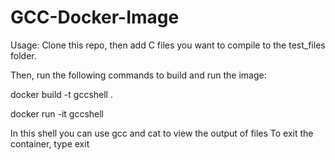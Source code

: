 # GCC-Docker-Image

Usage: Clone this repo, then add C files you want to compile to the test_files folder. 

Then, run the following commands to build and run the image:

docker build -t gccshell .

docker run -it gccshell

In this shell you can use gcc and cat to view the output of files
To exit the container, type exit

